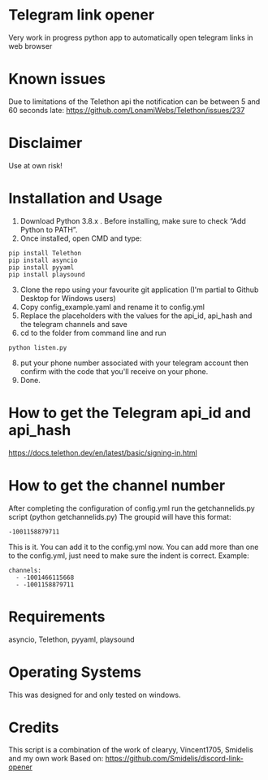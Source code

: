 # Telegram link opener
Very work in progress python app to automatically open telegram links in web browser


# Known issues
Due to limitations of the Telethon api the notification can be between 5 and 60 seconds late: https://github.com/LonamiWebs/Telethon/issues/237

# Disclaimer
Use at own risk!

# Installation and Usage
1. Download Python 3.8.x . Before installing, make sure to check “Add Python to PATH”.
2. Once installed, open CMD and type:
```
pip install Telethon
pip install asyncio
pip install pyyaml
pip install playsound

```
3. Clone the repo using your favourite git application (I'm partial to Github Desktop for Windows users)
6. Copy config_example.yaml and rename it to config.yml
6. Replace the placeholders with the values for the api_id, api_hash and the telegram channels and save
7. cd to the folder from command line and run
```
python listen.py
```
8. put your phone number associated with your telegram account then confirm with the code that you'll receive on your phone.
9. Done.

# How to get the Telegram api_id and api_hash
https://docs.telethon.dev/en/latest/basic/signing-in.html

# How to get the channel number
After completing the configuration of config.yml run the getchannelids.py script (python getchannelids.py)
The groupid will have this format:

```
-1001158879711
```

This is it. You can add it to the config.yml now.
You can add more than one to the config.yml, just need to make sure the indent is correct. Example:
```
channels:
  - -1001466115668
  - -1001158879711
```

# Requirements
asyncio, Telethon, pyyaml, playsound

# Operating Systems
This was designed for and only tested on windows.

# Credits
This script is a combination of the work of clearyy, Vincent1705, Smidelis and my own work
Based on: https://github.com/Smidelis/discord-link-opener
